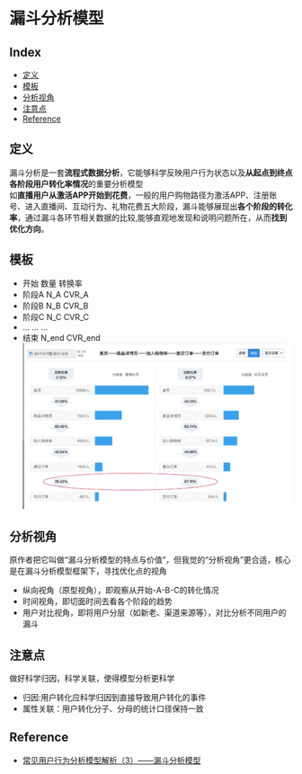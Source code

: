 漏斗分析模型
===

Index
---
- [定义](#定义)
- [模板](#模板)
- [分析视角](#分析视角)
- [注意点](#注意点)
- [Reference](#Reference)

## 定义
漏斗分析是一套**流程式数据分析**，它能够科学反映用户行为状态以及**从起点到终点各阶段用户转化率情况**的重要分析模型<br/>
如**直播用户从激活APP开始到花费**，一般的用户购物路径为激活APP、注册账号、进入直播间、互动行为、礼物花费五大阶段，漏斗能够展现出**各个阶段的转化率**，通过漏斗各环节相关数据的比较,能够直观地发现和说明问题所在，从而**找到优化方向**。

## 模板
- 开始  数量  转换率
- 阶段A N_A  CVR_A 
- 阶段B N_B  CVR_B
- 阶段C N_C  CVR_C
- ...  ...  ...
- 结束  N_end    CVR_end
![示例图](../图片/漏斗模型示例图.png)

## 分析视角
原作者把它叫做“漏斗分析模型的特点与价值”，但我觉的“分析视角”更合适，核心是在漏斗分析模型框架下，寻找优化点的视角<br/>
- 纵向视角（原型视角），即观察从开始-A-B-C的转化情况
- 时间视角，即切面时间去看各个阶段的趋势
- 用户对比视角，即将用户分层（如新老、渠道来源等），对比分析不同用户的漏斗

## 注意点
做好科学归因，科学关联，使得模型分析更科学
- 归因:用户转化应科学归因到直接导致用户转化的事件
- 属性关联：用户转化分子、分母的统计口径保持一致

## Reference
- [常见用户行为分析模型解析（3）——漏斗分析模型](http://www.woshipm.com/data-analysis/697156.html)




